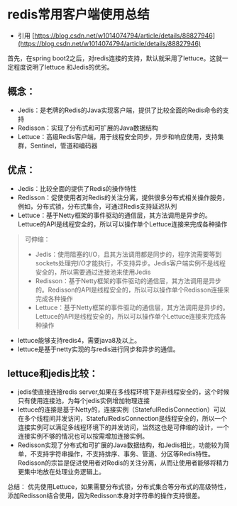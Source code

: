 # redis常用客户端使用总结

* 引用 [https://blog.csdn.net/w1014074794/article/details/88827946](https://blog.csdn.net/w1014074794/article/details/88827946)

首先，在spring boot2之后，对redis连接的支持，默认就采用了lettuce。这就一定程度说明了lettuce 和Jedis的优劣。

## 概念：

* Jedis：是老牌的Redis的Java实现客户端，提供了比较全面的Redis命令的支持
* Redisson：实现了分布式和可扩展的Java数据结构
* Lettuce：高级Redis客户端，用于线程安全同步，异步和响应使用，支持集群，Sentinel，管道和编码器

## 优点：

* Jedis：比较全面的提供了Redis的操作特性
* Redisson：促使使用者对Redis的关注分离，提供很多分布式相关操作服务，例如，分布式锁，分布式集合，可通过Redis支持延迟队列
* Lettuce：基于Netty框架的事件驱动的通信层，其方法调用是异步的。Lettuce的API是线程安全的，所以可以操作单个Lettuce连接来完成各种操作

> 可伸缩：
>
> * Jedis：使用阻塞的I/O，且其方法调用都是同步的，程序流需要等到sockets处理完I/O才能执行，不支持异步。Jedis客户端实例不是线程安全的，所以需要通过连接池来使用Jedis
> * Redisson：基于Netty框架的事件驱动的通信层，其方法调用是异步的。Redisson的API是线程安全的，所以可以操作单个Redisson连接来完成各种操作
> * Lettuce：基于Netty框架的事件驱动的通信层，其方法调用是异步的。Lettuce的API是线程安全的，所以可以操作单个Lettuce连接来完成各种操作

* lettuce能够支持redis4，需要java8及以上。
* lettuce是基于netty实现的与redis进行同步和异步的通信。

## lettuce和jedis比较：

* jedis使直接连接redis server,如果在多线程环境下是非线程安全的，这个时候只有使用连接池，为每个jedis实例增加物理连接
* lettuce的连接是基于Netty的，连接实例（StatefulRedisConnection）可以在多个线程间并发访问，StatefulRedisConnection是线程安全的，所以一个连接实例可以满足多线程环境下的并发访问，当然这也是可伸缩的设计，一个连接实例不够的情况也可以按需增加连接实例。
* Redisson实现了分布式和可扩展的Java数据结构，和Jedis相比，功能较为简单，不支持字符串操作，不支持排序、事务、管道、分区等Redis特性。Redisson的宗旨是促进使用者对Redis的关注分离，从而让使用者能够将精力更集中地放在处理业务逻辑上。

总结： 优先使用Lettuce，如果需要分布式锁，分布式集合等分布式的高级特性，添加Redisson结合使用，因为Redisson本身对字符串的操作支持很差。

